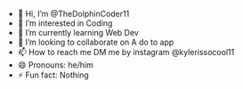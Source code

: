 - 👋 Hi, I’m @TheDolphinCoder11
- 👀 I’m interested in Coding
- 🌱 I’m currently learning Web Dev
- 💞️ I’m looking to collaborate on A do to app
- 📫 How to reach me DM me by instagram @kylerissocool11
- 😄 Pronouns: he/him
- ⚡ Fun fact: Nothing

<!---
TheDolphinCoder11/TheDolphinCoder11 is a ✨ special ✨ repository because its `README.md` (this file) appears on your GitHub profile.
You can click the Preview link to take a look at your changes.
--->

